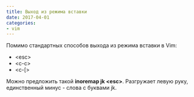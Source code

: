 ```yaml
---
title: Выход из режима вставки
date: 2017-04-01
categories:
- vim
---
```


Помимо стандартных способов выхода из режима вставки в Vim:

* \<esc\>
* \<c-c\>
* \<c-[\>

Можно предложить такой **inoremap jk \<esc\>**. Разгружает левую руку,
единственный минус - слова с буквами jk.